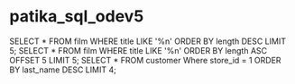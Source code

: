 # patika_sql_odev5
SELECT * FROM film WHERE title LIKE '%n' ORDER BY length DESC  LIMIT 5;
SELECT * FROM film WHERE title LIKE '%n' ORDER BY length ASC OFFSET 5 LIMIT 5;
SELECT * FROM customer Where store_id = 1 ORDER BY last_name DESC LIMIT 4;
